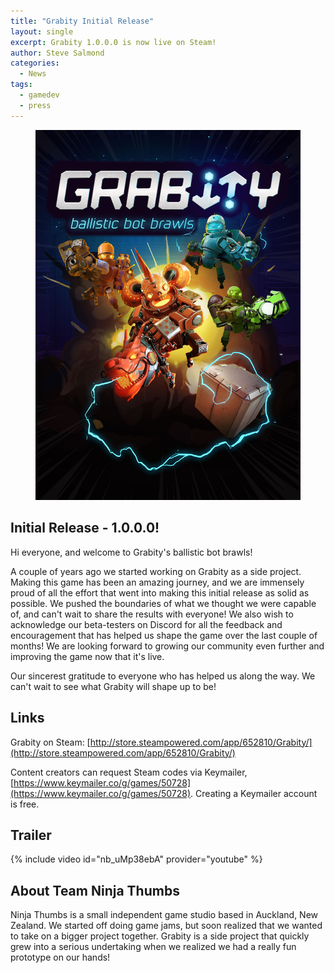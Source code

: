 ```yaml
---
title: "Grabity Initial Release"
layout: single
excerpt: Grabity 1.0.0.0 is now live on Steam!
author: Steve Salmond
categories:
  - News
tags:
  - gamedev
  - press
---
```


<figure>
    <a href="/assets/images/Grabity_BoxArt.jpg"><img src="/assets/images/Grabity_BoxArt.jpg"></a>
</figure>

## Initial Release - 1.0.0.0!

Hi everyone, and welcome to Grabity's ballistic bot brawls!

A couple of years ago we started working on Grabity as a side project. Making this game has been an amazing journey, and we are immensely proud of all the effort that went into making this initial release as solid as possible. We pushed the boundaries of what we thought we were capable of, and can't wait to share the results with everyone! We also wish to acknowledge our beta-testers on Discord for all the feedback and encouragement that has helped us shape the game over the last couple of months! We are looking forward to growing our community even further and improving the game now that it's live.

Our sincerest gratitude to everyone who has helped us along the way. We can't wait to see what Grabity will shape up to be!


## Links

Grabity on Steam: [http://store.steampowered.com/app/652810/Grabity/](http://store.steampowered.com/app/652810/Grabity/)

Content creators can request Steam codes via Keymailer, [https://www.keymailer.co/g/games/50728](https://www.keymailer.co/g/games/50728). Creating a Keymailer account is free.

## Trailer

{% include video id="nb_uMp38ebA" provider="youtube" %}


## About Team Ninja Thumbs

Ninja Thumbs is a small independent game studio based in Auckland, New Zealand. We started off doing game jams, but soon realized that we wanted to take on a bigger project together. Grabity is a side project that quickly grew into a serious undertaking when we realized we had a really fun prototype on our hands!